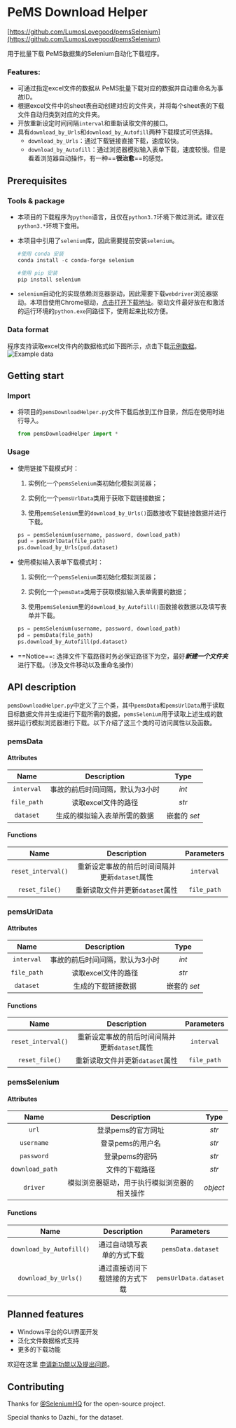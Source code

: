 # PeMS Download Helper 

[https://github.com/LumosLovegood/pemsSelenium](https://github.com/LumosLovegood/pemsSelenium)

用于批量下载 PeMS数据集的Selenium自动化下载程序。

### Features:

- 可通过指定excel文件的数据从 PeMS批量下载对应的数据并自动重命名为事故ID。
- 根据excel文件中的sheet表自动创建对应的文件夹，并将每个sheet表的下载文件自动归类到对应的文件夹。
- 开放重新设定时间间隔`interval`和重新读取文件的接口。
- 具有`download_by_Urls`和`download_by_Autofill`两种下载模式可供选择。
  - `download_by_Urls`：通过下载链接直接下载，速度较快。
  - `download_by_Autofill`：通过浏览器模拟输入表单下载，速度较慢。但是看着浏览器自动操作，有一种==**很治愈**==的感觉。

## Prerequisites

### Tools & package

- 本项目的下载程序为`python`语言，且仅在`python3.7`环境下做过测试。建议在`python3.*`环境下食用。

- 本项目中引用了`selenium`库，因此需要提前安装`selenium`。

  ```powershell
  #使用 conda 安装
  conda install -c conda-forge selenium
  
  #使用 pip 安装
  pip install selenium
  ```

- `selenium`自动化的实现依赖浏览器驱动，因此需要下载`webdriver`浏览器驱动。本项目使用Chrome驱动，[点击打开下载地址](http://npm.taobao.org/mirrors/chromedriver/)。驱动文件最好放在和激活的运行环境的`python.exe`同路径下，使用起来比较方便。

### Data format

程序支持读取excel文件内的数据格式如下图所示，点击下载[示例数据](https://github.com/LumosLovegood/pemsSelenium/blob/main/example_data.xlsx)。
![Example data](example_data.jpg)


## Getting start



### Import

- 将项目的`pemsDownloadHelper.py`文件下载后放到工作目录，然后在使用时进行导入。

  ```python
  from pemsDownloadHelper import *
  ```

### Usage

- 使用链接下载模式时：

  1. 实例化一个`pemsSelenium`类初始化模拟浏览器；

  2. 实例化一个`pemsUrlData`类用于获取下载链接数据；

  3. 使用`pemsSelenium`里的`download_by_Urls()`函数接收下载链接数据并进行下载。

  ```python
  ps = pemsSelenium(username, password, download_path) 
  pud = pemsUrlData(file_path) 
  ps.download_by_Urls(pud.dataset)
  ```

- 使用模拟输入表单下载模式时：

  1. 实例化一个`pemsSelenium`类初始化模拟浏览器；

  2. 实例化一个`pemsData`类用于获取模拟输入表单需要的数据；

  3. 使用`pemsSelenium`里的`download_by_Autofill()`函数接收数据以及填写表单并下载。

  ```python
  ps = pemsSelenium(username, password, download_path) 
  pd = pemsData(file_path) 
  ps.download_by_Autofill(pd.dataset)
  ```

- ==Notice==: 选择文件下载路径时务必保证路径下为空，最好***新建一个文件夹***进行下载。（涉及文件移动以及重命名操作）



## API description

`pemsDownloadHelper.py`中定义了三个类，其中`pemsData`和`pemsUrlData`用于读取目标数据文件并生成进行下载所需的数据，`pemsSelenium`用于读取上述生成的数据并运行模拟浏览器进行下载。以下介绍了这三个类的可访问属性以及函数。

### pemsData

#### Attributes

|    Name     |           Description           |     Type     |
| :---------: | :-----------------------------: | :----------: |
| `interval`  | 事故的前后时间间隔，默认为3小时 |    *int*     |
| `file_path` |       读取excel文件的路径       |    *str*     |
|  `dataset`  |  生成的模拟输入表单所需的数据   | 嵌套的 *set* |

#### Functions

|        Name        |                  Description                  | Parameters  |
| :----------------: | :-------------------------------------------: | :---------: |
| `reset_interval()` | 重新设定事故的前后时间间隔并更新`dataset`属性 | `interval`  |
|   `reset_file()`   |        重新读取文件并更新`dataset`属性        | `file_path` |


### pemsUrlData

#### Attributes

|    Name     |           Description           |     Type     |
| :---------: | :-----------------------------: | :----------: |
| `interval`  | 事故的前后时间间隔，默认为3小时 |    *int*     |
| `file_path` |       读取excel文件的路径       |    *str*     |
|  `dataset`  |       生成的下载链接数据        | 嵌套的 *set* |

#### Functions

|        Name        |                  Description                  | Parameters  |
| :----------------: | :-------------------------------------------: | :---------: |
| `reset_interval()` | 重新设定事故的前后时间间隔并更新`dataset`属性 | `interval`  |
|   `reset_file()`   |        重新读取文件并更新`dataset`属性        | `file_path` |

### pemsSelenium

#### Attributes

|      Name       |                 Description                  |   Type   |
| :-------------: | :------------------------------------------: | :------: |
|      `url`      |              登录pems的官方网址              |  *str*   |
|   `username`    |               登录pems的用户名               |  *str*   |
|   `password`    |                登录pems的密码                |  *str*   |
| `download_path` |                文件的下载路径                |  *str*   |
|    `driver`     | 模拟浏览器驱动，用于执行模拟浏览器的相关操作 | *object* |

#### Functions

|           Name           |          Description           |      Parameters       |
| :----------------------: | :----------------------------: | :-------------------: |
| `download_by_Autofill()` |   通过自动填写表单的方式下载   |  `pemsData.dataset`   |
|   `download_by_Urls()`   | 通过直接访问下载链接的方式下载 | `pemsUrlData.dataset` |

## Planned features

- Windows平台的GUI界面开发
- 泛化文件数据格式支持
- 更多的下载功能

欢迎在这里 [申请新功能以及提出问题](https://github.com/LumosLovegood/pemsSelenium/issues)。

## Contributing

Thanks for [@SeleniumHQ](https://github.com/SeleniumHQ/selenium) for the open-source project.

Special thanks to Dazhi_ for the dataset.



